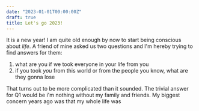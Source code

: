 ```yaml
---
date: "2023-01-01T00:00:00Z"
draft: true
title: Let's go 2023!
---
```


It is a new year! I am quite old enough by now to start being conscious about _life_. A friend of mine asked us two questions and I'm hereby trying to find answers for them:

1. what are you if we took everyone in your life from you
2. if you took _you_ from this world or from the people you know, what are they gonna lose

That turns out to be more complicated than it sounded. The trivial answer for Q1 would be i'm nothing without my family and friends. My biggest concern years ago was that my whole life was 
